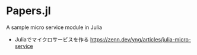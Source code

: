 # Papers.jl
A sample micro service module in Julia

- Juliaでマイクロサービスを作る https://zenn.dev/yng/articles/julia-micro-service

